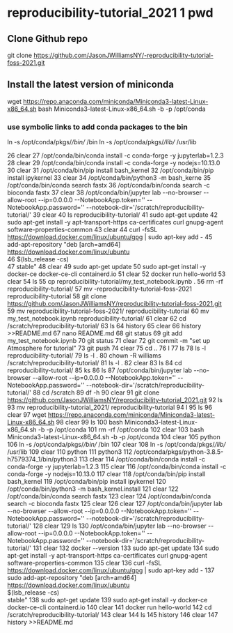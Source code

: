 # reproducibility-tutorial_2021    1  pwd

## Clone Github repo
git clone https://github.com/JasonJWilliamsNY/-reproducibility-tutorial-foss-2021.git

## Install the latest version of miniconda
wget https://repo.anaconda.com/miniconda/Miniconda3-latest-Linux-x86_64.sh
bash Miniconda3-latest-Linux-x86_64.sh -b -p /opt/conda

### use symbolic links to add conda packages to the bin
ln -s /opt/conda/pkgs/*/bin/* /bin
ln -s /opt/conda/pkgs/*/lib/* /usr/lib


   26  clear
   27  /opt/conda/bin/conda install -c conda-forge -y jupyterlab=1.2.3
   28  clear
   29  /opt/conda/bin/conda install -c conda-forge -y nodejs=10.13.0
   30  clear
   31  /opt/conda/bin/pip install bash_kernel
   32  /opt/conda/bin/pip install ipykernel
   33  clear
   34  /opt/conda/bin/python3 -m bash_kerne
   35  /opt/conda/bin/conda search fastx
   36  /opt/conda/bin/conda search -c bioconda fastx
   37  clear
   38  /opt/conda/bin/jupyter lab --no-browser --allow-root --ip=0.0.0.0 --NotebookApp.token='' --NotebookApp.password='' --notebook-dir='/scratch/reproducibility-tutorial/'
   39  clear
   40  ls reproducibility-tutorial/
   41  sudo apt-get update
   42  sudo apt-get install -y apt-transport-https ca-certificates curl gnupg-agent software-properties-common
   43  clear
   44  curl -fsSL https://download.docker.com/linux/ubuntu/gpg | sudo apt-key add -
   45  add-apt-repository  "deb [arch=amd64] https://download.docker.com/linux/ubuntu \
   46   $(lsb_release -cs) \
   47   stable"
   48  clear
   49  sudo apt-get update
   50  sudo apt-get install -y docker-ce docker-ce-cli containerd.io
   51  clear
   52  docker run hello-world
   53  clear
   54  ls
   55  cp reproducibility-tutorial/my_test_notebook.ipynb .
   56  rm -rf reproducibility-tutorial/
   57  mv \-reproducibility-tutorial-foss-2021 reproducibility-tutorial
   58  git clone https://github.com/JasonJWilliamsNY/reproducibility-tutorial-foss-2021.git
   59  mv reproducibility-tutorial-foss-2021/ reproducibility-tutorial
   60  mv my_test_notebook.ipynb reproducibility-tutorial/
   61  clear
   62  cd /scratch/reproducibility-tutorial/
   63  ls
   64  history
   65  clear
   66  history >>README.md 
   67  nano README.md 
   68  git status
   69  git add my_test_notebook.ipynb 
   70  git status
   71  clear
   72  git commit -m "set up Atmosphere for tutorial"
   73  git push
   74  clear
   75  cd ..
   76  l
   77  ls
   78  ls -l reproducibility-tutorial/
   79  ls -l .
   80  chown -R williams /scratch/reproducibility-tutorial/
   81  ls -l .
   82  clear
   83  ls
   84  cd reproducibility-tutorial/
   85  ks
   86  ls
   87  /opt/conda/bin/jupyter lab --no-browser --allow-root --ip=0.0.0.0 --NotebookApp.token='' --NotebookApp.password='' --notebook-dir='/scratch/reproducibility-tutorial/'
   88  cd /scratch
   89  df -h
   90  clear
   91  git clone https://github.com/JasonJWilliamsNY/reproducibility-tutorial_2021.git
   92  ls
   93  mv reproducibility-tutorial_2021/ reproducibility-tutorial
   94  l
   95  ls
   96  clear
   97  wget https://repo.anaconda.com/miniconda/Miniconda3-latest-Linux-x86_64.sh
   98  clear
   99  ls
  100  bash Miniconda3-latest-Linux-x86_64.sh -b -p /opt/conda
  101  rm -rf /opt/conda
  102  clear
  103  bash Miniconda3-latest-Linux-x86_64.sh -b -p /opt/conda
  104  clear
  105  python
  106  ln -s /opt/conda/pkgs/*/bin/* /bin
  107  clear
  108  ln -s /opt/conda/pkgs/*/lib/* /usr/lib
  109  clear
  110  python
  111  python3
  112  /opt/conda/pkgs/python-3.8.5-h7579374_1/bin/python3
  113  clear
  114  /opt/conda/bin/conda install -c conda-forge -y jupyterlab=1.2.3
  115  clear
  116  /opt/conda/bin/conda install -c conda-forge -y nodejs=10.13.0
  117  clear
  118  /opt/conda/bin/pip install bash_kernel
  119  /opt/conda/bin/pip install ipykernel
  120  /opt/conda/bin/python3 -m bash_kernel.install
  121  clear
  122  /opt/conda/bin/conda search fastx
  123  clear
  124  /opt/conda/bin/conda search -c bioconda fastx
  125  clear
  126  clear
  127  /opt/conda/bin/jupyter lab --no-browser --allow-root --ip=0.0.0.0 --NotebookApp.token='' --NotebookApp.password='' --notebook-dir='/scratch/reproducibility-tutorial/'
  128  clear
  129  ls
  130  /opt/conda/bin/jupyter lab --no-browser --allow-root --ip=0.0.0.0 --NotebookApp.token='' --NotebookApp.password='' --notebook-dir='/scratch/reproducibility-tutorial/'
  131  clear
  132  docker --version
  133  sudo apt-get update
  134  sudo apt-get install -y apt-transport-https ca-certificates curl gnupg-agent software-properties-common
  135  clear
  136  curl -fsSL https://download.docker.com/linux/ubuntu/gpg | sudo apt-key add -
  137  sudo add-apt-repository  "deb [arch=amd64] https://download.docker.com/linux/ubuntu \
 $(lsb_release -cs) \
 stable"
  138  sudo apt-get update
  139  sudo apt-get install -y docker-ce docker-ce-cli containerd.io
  140  clear
  141  docker run hello-world
  142  cd /scratch/reproducibility-tutorial/
  143  clear
  144  ls
  145  history
  146  clear
  147  history >>README.md 
